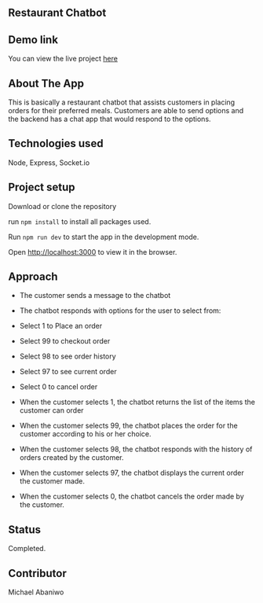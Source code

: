 ## Restaurant Chatbot

## Demo link

You can view the live project [here](https://the-restaurant-chatbot.onrender.com/)

## About The App

This is basically a restaurant chatbot that assists customers in placing orders for their preferred meals. Customers are able to send options and the backend has a chat app that would respond to the options. 

## Technologies used

Node, Express, Socket.io

## Project setup

Download or clone the repository

run `npm install` to install all packages used.

Run `npm run dev` to start the app in the development mode.

Open [http://localhost:3000](http://localhost:3000) to view it in the browser.

## Approach

- The customer sends a message to the chatbot

- The chatbot responds with options for the user to select from:

- Select 1 to Place an order
- Select 99 to checkout order
- Select 98 to see order history
- Select 97 to see current order
- Select 0 to cancel order

- When the customer selects 1, the chatbot returns the list of the items the customer can order

- When the customer selects 99, the chatbot places the order for the customer according to his or her choice.

- When the customer selects 98, the chatbot responds with the history of orders created by the customer.

- When the customer selects 97, the chatbot displays the current order the customer made.

- When the customer selects 0, the chatbot cancels the order made by the customer.

## Status

Completed.

## Contributor

Michael Abaniwo
